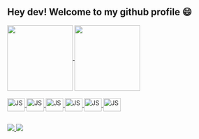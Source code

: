 ## Hey dev! Welcome to my github profile 😄
<div style="display: flex">
  <a href="https://github.com/Igorbforti">
  <img align="center" height="150em" src="https://github-readme-stats.vercel.app/api?username=Igorbforti&count_private=true&show_icons=true&theme=tokyonight&include_all_commits=true&count_private=true">
  <img align="center" height="150em" src="https://github-readme-stats.vercel.app/api/top-langs/?username=Igorbforti&langs_count=16&theme=tokyonight&layout=compact">
</div>
  <div style="display: inline_block"><br>
    <img align="center" alt="JS" height="30" width="40" src="https://cdn.jsdelivr.net/gh/devicons/devicon/icons/react/react-original.svg">
    <img align="center" alt="JS" height="30" width="40" src="https://cdn.jsdelivr.net/gh/devicons/devicon/icons/javascript/javascript-original.svg">
    <img align="center" alt="JS" height="30" width="40" src="https://cdn.jsdelivr.net/gh/devicons/devicon/icons/html5/html5-original.svg">
    <img align="center" alt="JS" height="30" width="40" src="https://cdn.jsdelivr.net/gh/devicons/devicon/icons/css3/css3-original.svg">
    <img align="center" alt="JS" height="30" width="40" src="https://cdn.jsdelivr.net/gh/devicons/devicon/icons/tailwindcss/tailwindcss-plain.svg">
    <img align="center" alt="JS" height="30" width="40" src="https://cdn.jsdelivr.net/gh/devicons/devicon/icons/nodejs/nodejs-original.svg">
  </div>
  
  ##
  
  <div>
    <a href="mailto:igorbonuzzi@gmail.com" target="_blank">
      <img src="https://img.shields.io/badge/Gmail-D14836?style=for-the-badge&logo=gmail&logoColor=white" target="_blank">
    </a>
    <a href="https://www.linkedin.com/in/igor-bonuzzi-forti-a1a94a229" target="_blank">
      <img src="https://img.shields.io/badge/LinkedIn-0077B5?style=for-the-badge&logo=linkedin&logoColor=white" target="_blank">
    </a>
  </div>
